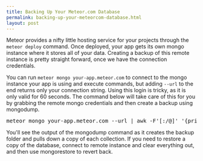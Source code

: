 ```yaml
---
title: Backing Up Your Meteor.com Database
permalink: backing-up-your-meteorcom-database.html
layout: post
---
```


Meteor provides a nifty little hosting service for your projects through the `meteor deploy` command. Once deployed, your app gets its own mongo instance where it stores all of your data. Creating a backup of this remote instance is pretty straight forward, once we have the connection credentials.

You can run `meteor mongo your-app.meteor.com` to connect to the mongo instance your app is using and execute commands, but adding `--url` to the end returns only your connection string. Using this login is tricky, as it is only valid for 60 seconds. The command below will take care of this for you by grabbing the remote  mongo credentials and then create a backup using mongodump.

<pre>
meteor mongo your-app.meteor.com --url | awk -F'[:/@]' '{print "mongodump --host "$6" --db "$8" --port "$7" --username "$4" --password "$5}' | sh
</pre>

You'll see the output of the mongodump command as it creates the backup folder and pulls down a copy of each collection. If you need to restore a copy of the database, connect to remote instance and clear everything out, and then use mongorestore to revert back.

